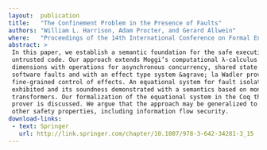 ```yaml
---
layout:  publication
title:   "The Confinement Problem in the Presence of Faults"
authors: "William L. Harrison, Adam Procter, and Gerard Allwein"
where:   "Proceedings of the 14th International Conference on Formal Engineering Methods (ICFEM'12), Kyoto, November 2012"
abstract: >
 In this paper, we establish a semantic foundation for the safe execution of
 untrusted code. Our approach extends Moggi’s computational λ-calculus in two
 dimensions with operations for asynchronous concurrency, shared state and
 software faults and with an effect type system &agrave; la Wadler providing
 fine-grained control of effects. An equational system for fault isolation is
 exhibited and its soundness demonstrated with a semantics based on monad
 transformers. Our formalization of the equational system in the Coq theorem
 prover is discussed. We argue that the approach may be generalized to capture
 other safety properties, including information flow security.
download-links:
 - text: Springer
   url: http://link.springer.com/chapter/10.1007/978-3-642-34281-3_15
---
```


